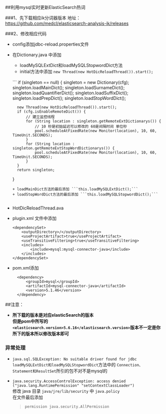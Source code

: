 ##利用mysql实时更新ElasticSearch热词
   
   
###1、先下载相应ik分词器版本
地址：https://github.com/medcl/elasticsearch-analysis-ik/releases  
  
  
###2、修改相应代码
* config添加jdbc-reload.properties文件  
* 在Dictionary.java 中添加   
    + loadMySQLExtDict和loadMySQLStopwordDict方法  
    + initial方法中添加 ```new Thread(new HotDicReloadThread()).start(); ``` 
    <br >
    ```
    if (singleton == null) {   
        singleton = new Dictionary(cfg);
        singleton.loadMainDict();
        singleton.loadSurnameDict();
        singleton.loadQuantifierDict();
        singleton.loadSuffixDict();
        singleton.loadPrepDict();
        singleton.loadStopWordDict();

        new Thread(new HotDicReloadThread()).start();
        if (cfg.isEnableRemoteDict()) {
            // 建立监控线程
            for (String location : singleton.getRemoteExtDictionarys()) {
                // 10 秒是初始延迟可以修改的 60是间隔时间 单位秒
                pool.scheduleAtFixedRate(new Monitor(location), 10, 60, TimeUnit.SECONDS);
            }
            for (String location : singleton.getRemoteExtStopWordDictionarys()) {
                pool.scheduleAtFixedRate(new Monitor(location), 10, 60, TimeUnit.SECONDS);
            }
        }
        return singleton;
    }
    ```  
    + loadMainDict方法的最后添加 ```this.loadMySQLExtDict();```
    + loadStopWordDict方法的最后添加 ```this.loadMySQLStopwordDict();```
        
* HotDicReloadThread.ava  
* plugin.xml 文件中添加
  
      <dependencySet>  
          <outputDirectory>/</outputDirectory>  
          <useProjectArtifact>true</useProjectArtifact>  
          <useTransitiveFiltering>true</useTransitiveFiltering>  
          <includes>  
              <include>mysql:mysql-connector-java</include>  
          </includes>  
      </dependencySet>  
      
* pom.xml添加  

        <dependency>  
            <groupId>mysql</groupId>  
            <artifactId>mysql-connector-java</artifactId>  
            <version>5.1.46</version>  
        </dependency>  

##注意：
* **所下载的版本是对应elasticSearch的版本<br >但是pom中所写的`<elasticsearch.version>5.6.16</elasticsearch.version>`版本不一定是你所下的版本所以修改版本即可**  

### **异常处理**
*  `java.sql.SQLException: No suitable driver found for jdbc`    
    `loadMySQLExtDict和loadMySQLStopwordDict`方法中的 `Connection、Statement和ResultSet`所引的包不对不是mysql的  
    
*  `java.security.AccessControlException: access denied ("java.lang.RuntimePermission" "setContextClassLoader")`  
    修改 java 目录 `java/jre/lib/security` 中 `java.policy`  
    在文件最后添加  
    >`permission java.security.AllPermission`  
